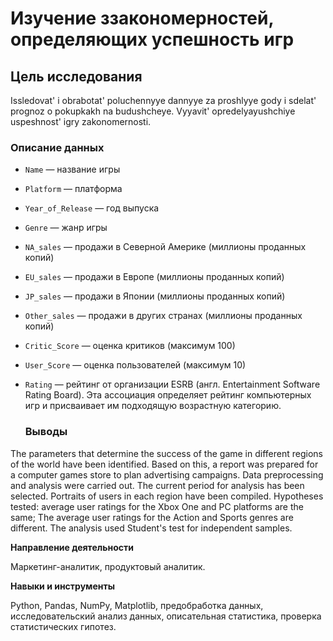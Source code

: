 # Изучение ззакономерностей, определяющих успешность игр

## Цель исследования

Issledovat' i obrabotat' poluchennyye dannyye za proshlyye gody i sdelat' prognoz o pokupkakh na budushcheye. Vyyavit' opredelyayushchiye uspeshnost' igry zakonomernosti.

### Описание данных

- `Name` — название игры

- `Platform` — платформа

- `Year_of_Release` — год выпуска

- `Genre` — жанр игры

- `NA_sales` — продажи в Северной Америке (миллионы проданных копий)

- `EU_sales` — продажи в Европе (миллионы проданных копий)

- `JP_sales` — продажи в Японии (миллионы проданных копий)

- `Other_sales` — продажи в других странах (миллионы проданных копий)

- `Critic_Score` — оценка критиков (максимум 100)

- `User_Score` — оценка пользователей (максимум 10)

- `Rating` — рейтинг от организации ESRB (англ. Entertainment Software Rating Board). Эта ассоциация определяет рейтинг компьютерных игр и присваивает им подходящую возрастную категорию.

  ### Выводы

The parameters that determine the success of the game in different regions of the world have been identified. Based on this, a report was prepared for a computer games store to plan advertising campaigns. Data preprocessing and analysis were carried out. The current period for analysis has been selected. Portraits of users in each region have been compiled. Hypotheses tested: average user ratings for the Xbox One and PC platforms are the same; The average user ratings for the Action and Sports genres are different. The analysis used Student's test for independent samples.

**Направление деятельности** 

Маркетинг-аналитик, продуктовый аналитик.

**Навыки и инструменты**

Python, Pandas, NumPy, Matplotlib, предобработка данных, исследовательский анализ данных, описательная статистика, проверка статистических гипотез.
